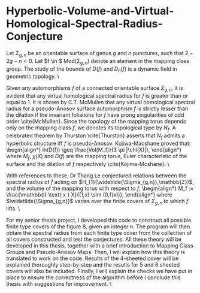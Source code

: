 # Hyperbolic-Volume-and-Virtual-Homological-Spectral-Radius-Conjecture

Let $\Sigma_{g,n}$ be an orientable surface of genus $g$ and $n$ punctures, such that $2-2g-n < 0$. Let $f \in $ Mod($\Sigma_{g,n}$) denote an element in the mapping class group. The study of the bounds of $D(f)$ and $D_{h}(f)$ is a dynamic field in geometric topology. \\

Given any automorphisms $f$ of a connected orientable surface $\Sigma_{g,n}$, it is evident that any virtual homological spectral radius for $f$ is greater than or equal to $1$. It is shown by C.T. McMullen that any virtual homological spectral radius for a pseudo-Anosov surface automorphism $f$ is strictly lesser than the dilation if the invariant foliations for $f$ have prong singularities of odd order \cite{McMullen}. Since the topology of the mapping torus depends only on the mapping class $f$, we denotes its topological type by $N_{f}$. A celebrated theorem by Thurston \cite{Thurston} asserts that $N_{f}$ admits a hyperbolic structure iff $f$ is pseudo-Anosov. Kojiwa-Macshane proved that:
\begin{align*}
    ln(D(f)) \geq \frac{Vol(M_f)}{3 \pi |\chi(X)|},
\end{align*}
where $M_f$, $\chi(X)$ and $D(f)$ are the mapping torus, Euler characteristic of the surface and the dilation of $f$ respectively \cite{Kojima-Mcshane}. \\


With references to these, Dr Thang Le conjectured relations between the spectral radius of $\widetilde{f}$ acting on $H_{1}(\widetilde{\Sigma_{g,n}},\mathbb{Z})$, and the volume of the mapping torus with respect to $f$, 
\begin{align*}
    M_f := \frac{\mathbb{I} \text{ x } X}{(1,x) \sim (0,f(x))},
\end{align*}
where $\widetilde{\Sigma_{g,n}}$ varies over the finite covers of $\Sigma_{g,n}$ to which $f$ lifts. \\

For my senior thesis project, I developed this code to construct all possible finite type covers of the figure $8$, given an integer $n$. The program will then obtain the spectral radius from each finite type cover from the collection of all covers constructed and test the conjectures. All these theory will be developed in this thesis, together with a brief introduction to Mapping Class Groups and Pseudo-Anosov Maps. Then, I will explain how this theory is translated to work on the code. Results of the $4$-sheeted cover will be explained thoroughly step-by-step and the results for $5$ and $6$ sheeted covers will also be included. Finally, I will explain the checks we have put in place to ensure the correctness of the algorithm before I conclude this thesis with suggestions for improvement. \\
